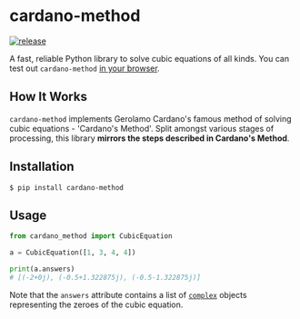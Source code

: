 
# cardano-method

[![release](https://img.shields.io/badge/dynamic/json.svg?label=release&url=https://pypi.org/pypi/cardano-method/json&query=%24.info.version&colorB=blue)](https://pypi.org/project/cardano-method/)

A fast, reliable Python library to solve cubic equations of all kinds. You can test out `cardano-method` [in your browser](https://replit.com/@Vndom/CardanoMethod-Playground#main.py).

## How It Works

`cardano-method` implements Gerolamo Cardano's famous method of solving cubic equations - 'Cardano's Method'. Split amongst various stages of processing, this library **mirrors the steps described in Cardano's Method**.

## Installation

```
$ pip install cardano-method
```

## Usage

```python
from cardano_method import CubicEquation

a = CubicEquation([1, 3, 4, 4])

print(a.answers)
# [(-2+0j), (-0.5+1.322875j), (-0.5-1.322875j)]
```

Note that the ``answers`` attribute contains a list of [`complex`](https://docs.python.org/3/library/cmath.html#module-cmath) objects representing the zeroes of the cubic equation.

<!-- ## How It Works

### How -->

<!-- definition of depressed cubic equation (mention that this is a specific case of the generalized idea of a depressed polynomial) -->

<!-- Cardano's Method is a multi-step process that allows the solutions of a cubic equation to be determined. -->

<!-- #### Depression of the Cubic Equation

$$p(x) = \sum_{i=0}^3 a_ix^i = a_3x^3 + a_2x_2 + a_1x_1 + a_0$$

$$p(x) = a(x-\alpha)(x-\beta)(x-\gamma)$$

Notice how $p\left(x-\frac{a_2}{3a_3}\right) = q(x)$! Substituting in  $q$ in terms of $p$ and its coefficients! Making the substitution and simplifying, we get

$$p(x) = a_3x^3 + a_2x^2 + a_1x + a_0$$

$$\Rightarrow p\left(x-\frac{a_2}{3a_3}\right) = q(x) = a_3x^3 + x\left(a_1-\frac{a_2^2}{3a_3}\right) + \left[\frac{2a_2^3}{27a_3^2} - \frac{a_1a_2}{3a_3} + a_0\right]$$

Then, after standardizing the coefficients to 1 and a bit more math and definitions, we arrive at the solutions to the given cubic equation:

$$\Bigg \{\sqrt[3]{\frac{-G + \sqrt{G^2+4H^3}}{2}} - \frac{H}{\sqrt[3]{\frac{-G + \sqrt{G^2+4H^3}}{2}}} - \frac{a_2}{3a_3},  \sqrt[3]{\frac{-G + \sqrt{G^2+4H^3}}{2}}\omega - \frac{H\omega^2}{\sqrt[3]{\frac{-G + \sqrt{G^2+4H^3}}{2}}} - \frac{a_2}{3a_3}, \\ 
\sqrt[3]{\frac{-G + \sqrt{G^2+4H^3}}{2}}\omega^2 - \frac{H\omega}{\sqrt[3]{\frac{-G + \sqrt{G^2+4H^3}}{2}}} - \frac{a_2}{3a_3}\Bigg \}$$

If this looks complicated, don't worry - we agree too! The CardanoMethod package's ``CubicEquation`` handles all of this on the back-end and abstracts away all of the complex math. -->